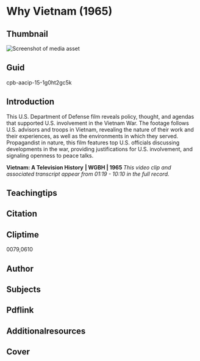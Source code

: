 # Why Vietnam (1965)

## Thumbnail

![Screenshot of media asset](https://s3.amazonaws.com/americanarchive.org/primary_source_sets/02-15-1g0ht2gc5k.jpg "Screenshot media asset")

## Guid
cpb-aacip-15-1g0ht2gc5k

## Introduction

This U.S. Department of Defense film reveals policy, thought, and agendas that supported U.S. involvement in the Vietnam War. The footage follows U.S. advisors and troops in Vietnam, revealing the nature of their work and their experiences, as well as the environments in which they served. Propagandist in nature, this film features top U.S. officials discussing developments in the war, providing justifications for U.S. involvement, and signaling openness to peace talks. 

<b>Vietnam: A Television History</b>
<b>| WGBH | 1965 </b>
<i>This video clip and associated transcript appear from 01:19 - 10:10 in the full record.</i>

## Teachingtips

## Citation

## Cliptime

0079,0610

## Author
## Subjects
## Pdflink
## Additionalresources
## Cover
